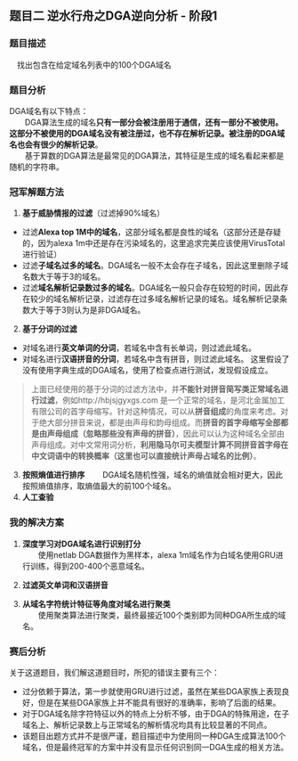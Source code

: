 
## 题目二 逆水行舟之DGA逆向分析 - 阶段1
### 题目描述
&emsp;找出包含在给定域名列表中的100个DGA域名

### 题目分析
DGA域名有以下特点：  
&emsp;&emsp;DGA算法生成的域名**只有一部分会被注册用于通信，还有一部分不被使用。这部分不被使用的DGA域名没有被注册过，也不存在解析记录。被注册的DGA域名也会有很少的解析记录**。  
&emsp;&emsp;基于算数的DGA算法是最常见的DGA算法，其特征是生成的域名看起来都是随机的字符串。  

### 冠军解题方法
1. **基于威胁情报的过滤**（过滤掉90%域名）
  - 过滤**Alexa top 1M中的域名**，这部分域名都是良性的域名（这部分还是存疑的，因为alexa 1m中还是存在污染域名的，这里追求完美应该使用VirusTotal进行验证）
  - 过滤**子域名过多的域名**。DGA域名一般不太会存在子域名，因此这里删除子域名数大于等于3的域名。
  - 过滤**域名解析记录数过多的域名**。DGA域名一般只会存在较短的时间，因此存在较少的域名解析记录，过滤存在过多域名解析记录的域名。域名解析记录条数大于等于3则认为是非DGA域名。

2. **基于分词的过滤**
  - 对域名进行**英文单词的分词**，若域名中含有长单词，则过滤此域名。
  - 对域名进行**汉语拼音的分词**，若域名中含有拼音，则过滤此域名。
  这里假设了没有使用字典生成的DGA域名，使用了检查点进行测试，发现假设成立。
> 上面已经使用的基于分词的过滤方法中，并**不能针对拼音简写类正常域名进行过滤**，例如http://hbjsjgyxgs.com 是一个正常的域名，是河北金属加工有限公司的首字母缩写。针对这种情况，可以从**拼音组成**的角度来考虑。对于绝大部分拼音来说，都是由声母和韵母组成。而**拼音的首字母缩写全部都是由声母组成（忽略那些没有声母的拼音）**，因此可以认为这种域名全部由声母组成。对中文常用词分析，**利用隐马尔可夫模型计算不同拼音首字母在中文词语中的转换概率（这里也可以直接统计声母占域名的比例）**。
3. **按照熵值进行排序**
  &emsp;&emsp;DGA域名随机性强，域名的熵值就会相对更大，因此按照熵值排序，取熵值最大的前100个域名。
4. **人工查验**

### 我的解决方案
1. **深度学习对DGA域名进行识别打分**  
&emsp;&emsp;使用netlab DGA数据作为黑样本，alexa 1m域名作为白域名使用GRU进行训练，得到200-400个恶意域名。

2. **过滤英文单词和汉语拼音**

3. **从域名字符统计特征等角度对域名进行聚类**  
&emsp;&emsp;使用聚类算法进行聚类，最终最接近100个类别即为同种DGA所生成的域名。

### 赛后分析
关于这道题目，我们解这道题目时，所犯的错误主要有三个：
  - 过分依赖于算法，第一步就使用GRU进行过滤，虽然在某些DGA家族上表现良好，但是在某些DGA家族上并不能具有很好的准确率，影响了后面的结果。
  - 对于DGA域名除字符特征以外的特点上分析不够，由于DGA的特殊用途，在子域名上、解析记录数上与正常域名的解析情况均具有比较显著的不同点。
  - 该题目出题方式并不是很严谨，题目描述中为使用同一种DGA生成算法100个域名，但是最终冠军的方案中并没有显示任何识别同一DGA生成的相关方法。
